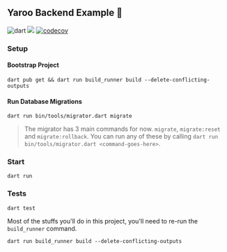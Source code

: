 ## Yaroo Backend Example 🚀

![dart](https://github.com/codekeyz/yaroo-example/actions/workflows/test.yml/badge.svg) <a title="Made with Fluent Design" href="https://github.com/bdlukaa/fluent_ui"><img src="https://img.shields.io/badge/fluent-design-blue?style=flat-square&color=gray&labelColor=0078D7"></a> [![codecov](https://codecov.io/gh/codekeyz/yaroo-example/graph/badge.svg?token=Q3YPK3LRLR)](https://codecov.io/gh/codekeyz/yaroo-example)

### Setup

#### Bootstrap Project

```shell
dart pub get && dart run build_runner build --delete-conflicting-outputs
```

#### Run Database Migrations

```shell
dart run bin/tools/migrator.dart migrate
```

> The migrator has 3 main commands for now. `migrate`, `migrate:reset` and `migrate:rollback`. You can run any of these by calling `dart run bin/tools/migrator.dart <command-goes-here>`.

### Start

```shell
dart run
```

### Tests

```shell
dart test
```

Most of the stuffs you'll do in this project, you'll need to re-run the `build_runner` command.

```shell
dart run build_runner build --delete-conflicting-outputs
```
